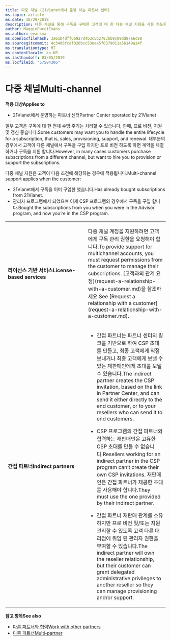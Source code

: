 ```yaml
---
title: 다중 채널 (21Vianet에서 운영 하는 파트너 센터)
ms.topic: article
ms.date: 10/29/2018
description: 다른 채널을 통해 구독을 구매한 고객에 대 한 다중 채널 지원을 사용 하도록 설정 하지만 프로 비전 하도록 하면 계약을 체결 하거나 구독을 지원 합니다.
author: MaggiePucciEvans
ms.author: evansma
ms.openlocfilehash: 3a61b4dff6b927d4b3c5b2783bb9c09dd87a6c88
ms.sourcegitcommit: 4c34d6fcaf020bcc53eaa5f0379011a56149a14f
ms.translationtype: MT
ms.contentlocale: ko-KR
ms.lasthandoff: 03/05/2019
ms.locfileid: "57584306"
---
```

# <a name="multi-channel"></a><span data-ttu-id="379b4-103">다중 채널</span><span class="sxs-lookup"><span data-stu-id="379b4-103">Multi-channel</span></span>

<span data-ttu-id="379b4-104">**적용 대상**</span><span class="sxs-lookup"><span data-stu-id="379b4-104">**Applies to**</span></span>

-   <span data-ttu-id="379b4-105">21Vianet에서 운영하는 파트너 센터</span><span class="sxs-lookup"><span data-stu-id="379b4-105">Partner Center operated by 21Vianet</span></span>

<span data-ttu-id="379b4-106">일부 고객은 구독에 대 한 전체 수명 주기는 처리할 수 있습니다, 판매, 프로 비전, 지원 및 갱신 좋습니다.</span><span class="sxs-lookup"><span data-stu-id="379b4-106">Some customers may want you to handle the entire lifecycle for a subscription, that is, sales, provisioning, support, and renewal.</span></span> <span data-ttu-id="379b4-107">대부분의 경우에서 고객이 다른 채널에서 구독을 구입 하지만 프로 비전 하도록 하면 계약을 체결 하거나 구독을 지원 합니다.</span><span class="sxs-lookup"><span data-stu-id="379b4-107">However, in many cases customers purchase subscriptions from a different channel, but want to hire you to provision or support the subscriptions.</span></span>

<span data-ttu-id="379b4-108">다중 채널 지원은 고객이 다음 조건에 해당하는 경우에 적용됩니다.</span><span class="sxs-lookup"><span data-stu-id="379b4-108">Multi-channel support applies when the customer:</span></span>

-   <span data-ttu-id="379b4-109">21Vianet에서 구독을 이미 구입한 했습니다.</span><span class="sxs-lookup"><span data-stu-id="379b4-109">Has already bought subscriptions from 21Vianet.</span></span> 
-   <span data-ttu-id="379b4-110">관리자 프로그램에서 되었으며 이제 CSP 프로그램의 경우에서 구독을 구입 합니다.</span><span class="sxs-lookup"><span data-stu-id="379b4-110">Bought the subscriptions from you when you were in the Advisor program, and now you’re in the CSP program.</span></span>

<table>
<colgroup>
<col width="50%" />
<col width="50%" />
</colgroup>
<tbody>
<tr class="odd">
<td><p><span data-ttu-id="379b4-111"><strong>라이선스 기반 서비스</strong></span><span class="sxs-lookup"><span data-stu-id="379b4-111"><strong>License-based services</strong></span></span></p></td>
<td><p><span data-ttu-id="379b4-112">다중 채널 계정을 지원하려면 고객에게 구독 관리 권한을 요청해야 합니다.</span><span class="sxs-lookup"><span data-stu-id="379b4-112">To provide support for multichannel accounts, you must request permissions from the customer to manage their subscriptions.</span></span> <span data-ttu-id="379b4-113">[고객과의 관계 요청](request-a-relationship-with-a-customer.md)을 참조하세요.</span><span class="sxs-lookup"><span data-stu-id="379b4-113">See [Request a relationship with a customer](request-a-relationship-with-a-customer.md).</span></span></p></td>
</tr>
<tr class="odd">
<td><p><span data-ttu-id="379b4-114"><strong>간접 파트너</strong></span><span class="sxs-lookup"><span data-stu-id="379b4-114"><strong>Indirect partners</strong></span></span></p></td>
<td><ul>
<li><p><span data-ttu-id="379b4-115">간접 파트너는 파트너 센터의 링크를 기반으로 하여 CSP 초대를 만들고, 최종 고객에게 직접 보내거나 최종 고객에게 보낼 수 있는 재판매인에게 초대를 보낼 수 있습니다.</span><span class="sxs-lookup"><span data-stu-id="379b4-115">The indirect partner creates the CSP invitation, based on the link in Partner Center, and can send it either directly to the end customer, or to your resellers who can send it to end customers.</span></span></p></li>
<li><p><span data-ttu-id="379b4-116">CSP 프로그램의 간접 파트너와 협력하는 재판매인은 고유한 CSP 초대를 만들 수 없습니다.</span><span class="sxs-lookup"><span data-stu-id="379b4-116">Resellers working for an indirect partner in the CSP program can’t create their own CSP invitations.</span></span> <span data-ttu-id="379b4-117">재판매인은 간접 파트너가 제공한 초대를 사용해야 합니다.</span><span class="sxs-lookup"><span data-stu-id="379b4-117">They must use the one provided by their indirect partner.</span></span></p></li>
<li><p><span data-ttu-id="379b4-118">간접 파트너 재판매 관계를 소유 하지만 프로 비전 및/또는 지원 관리할 수 있도록 고객 다른 대리점에 위임 된 관리자 권한을 부여할 수 있습니다.</span><span class="sxs-lookup"><span data-stu-id="379b4-118">The indirect partner will own the reseller relationship, but their customer can grant delegated administrative privileges to another reseller so they can manage provisioning and/or support.</span></span></p></li>
</ul></td>
</tr>
</tbody>
</table>

<span data-ttu-id="379b4-119">**참고 항목**</span><span class="sxs-lookup"><span data-stu-id="379b4-119">**See also**</span></span>

-   [<span data-ttu-id="379b4-120">다른 파트너와 협력</span><span class="sxs-lookup"><span data-stu-id="379b4-120">Work with other partners</span></span>](work-with-other-partners.md)
-   [<span data-ttu-id="379b4-121">다중 파트너</span><span class="sxs-lookup"><span data-stu-id="379b4-121">Multi-partner</span></span>](multipartner.md)
 

 

 




